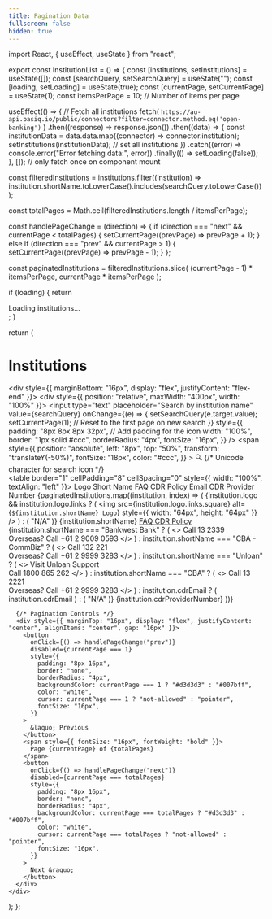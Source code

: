 ```yaml
---
title: Pagination Data
fullscreen: false
hidden: true
---
```

import React, { useEffect, useState } from "react";

export const InstitutionList = () => {
  const [institutions, setInstitutions] = useState([]);
  const [searchQuery, setSearchQuery] = useState("");
  const [loading, setLoading] = useState(true);
  const [currentPage, setCurrentPage] = useState(1);
  const itemsPerPage = 10; // Number of items per page

  useEffect(() => {
    // Fetch all institutions
    fetch(
      `https://au-api.basiq.io/public/connectors?filter=connector.method.eq('open-banking')`
    )
      .then((response) => response.json())
      .then((data) => {
        const institutionData = data.data.map((connector) => connector.institution);
        setInstitutions(institutionData); // set all institutions
      })
      .catch((error) => console.error("Error fetching data:", error))
      .finally(() => setLoading(false));
  }, []); // only fetch once on component mount

  const filteredInstitutions = institutions.filter((institution) =>
    institution.shortName.toLowerCase().includes(searchQuery.toLowerCase())
  );

  const totalPages = Math.ceil(filteredInstitutions.length / itemsPerPage);

  const handlePageChange = (direction) => {
    if (direction === "next" && currentPage < totalPages) {
      setCurrentPage((prevPage) => prevPage + 1);
    } else if (direction === "prev" && currentPage > 1) {
      setCurrentPage((prevPage) => prevPage - 1);
    }
  };

  const paginatedInstitutions = filteredInstitutions.slice(
    (currentPage - 1) * itemsPerPage,
    currentPage * itemsPerPage
  );

  if (loading) {
    return <div>Loading institutions...</div>;
  }

  return (
    <div>
      <h1>Institutions</h1>
      <div style={{ marginBottom: "16px", display: "flex", justifyContent: "flex-end" }}>
        <div style={{ position: "relative", maxWidth: "400px", width: "100%" }}>
          <input
            type="text"
            placeholder="Search by institution name"
            value={searchQuery}
            onChange={(e) => {
              setSearchQuery(e.target.value);
              setCurrentPage(1); // Reset to the first page on new search
            }}
            style={{
              padding: "8px 8px 8px 32px", // Add padding for the icon
              width: "100%",
              border: "1px solid #ccc",
              borderRadius: "4px",
              fontSize: "16px",
            }}
          />
          <span
            style={{
              position: "absolute",
              left: "8px",
              top: "50%",
              transform: "translateY(-50%)",
              fontSize: "18px",
              color: "#ccc",
            }}
          >
            &#x1F50D; {/* Unicode character for search icon */}
          </span>
        </div>
      </div>
      <table border="1" cellPadding="8" cellSpacing="0" style={{ width: "100%", textAlign: "left" }}>
        <thead>
          <tr>
            <th>Logo</th>
            <th>Short Name</th>
            <th>FAQ</th>
            <th>CDR Policy</th>
            <th>Email</th>
            <th>CDR Provider Number</th>
          </tr>
        </thead>
        <tbody>
          {paginatedInstitutions.map((institution, index) => (
            <tr key={index}>
              <td>
                {institution.logo && institution.logo.links ? (
                  <img
                    src={institution.logo.links.square}
                    alt={`${institution.shortName} Logo`}
                    style={{ width: "64px", height: "64px" }}
                  />
                ) : (
                  "N/A"
                )}
              </td>
              <td>{institution.shortName}</td>
              <td>
                <a href={institution.cdrFAQ} target="_blank" rel="noopener noreferrer">
                  FAQ
                </a>
              </td>
              <td>
                <a href={institution.cdrPolicy} target="_blank" rel="noopener noreferrer">
                  CDR Policy
                </a>
              </td>
              <td>
                {institution.shortName === "Bankwest Bank" ? (
                  <>
                    Call 13 2339<br />
                    Overseas? Call +61 2 9009 0593
                  </>
                ) : institution.shortName === "CBA - CommBiz" ? (
                  <>
                    Call 132 221<br />
                    Overseas? Call +61 2 9999 3283
                  </>
                ) : institution.shortName === "Unloan" ? (
                  <>
                    Visit Unloan Support<br />
                    Call 1800 865 262
                  </>
                ) : institution.shortName === "CBA" ? (
                  <>
                    Call 13 2221<br />
                    Overseas? Call +61 2 9999 3283
                  </>
                ) : institution.cdrEmail ? (
                  institution.cdrEmail
                ) : (
                  "N/A"
                )}
              </td>
              <td>{institution.cdrProviderNumber}</td>
            </tr>
          ))}
        </tbody>
      </table>

      {/* Pagination Controls */}
      <div style={{ marginTop: "16px", display: "flex", justifyContent: "center", alignItems: "center", gap: "16px" }}>
        <button
          onClick={() => handlePageChange("prev")}
          disabled={currentPage === 1}
          style={{
            padding: "8px 16px",
            border: "none",
            borderRadius: "4px",
            backgroundColor: currentPage === 1 ? "#d3d3d3" : "#007bff",
            color: "white",
            cursor: currentPage === 1 ? "not-allowed" : "pointer",
            fontSize: "16px",
          }}
        >
          &laquo; Previous
        </button>
        <span style={{ fontSize: "16px", fontWeight: "bold" }}>
          Page {currentPage} of {totalPages}
        </span>
        <button
          onClick={() => handlePageChange("next")}
          disabled={currentPage === totalPages}
          style={{
            padding: "8px 16px",
            border: "none",
            borderRadius: "4px",
            backgroundColor: currentPage === totalPages ? "#d3d3d3" : "#007bff",
            color: "white",
            cursor: currentPage === totalPages ? "not-allowed" : "pointer",
            fontSize: "16px",
          }}
        >
          Next &raquo;
        </button>
      </div>
    </div>
  );
};

<InstitutionList />

<p> </p>